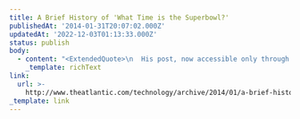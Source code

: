 ```yaml
---
title: A Brief History of 'What Time is the Superbowl?'
publishedAt: '2014-01-31T20:07:02.000Z'
updatedAt: '2022-12-03T01:13:33.000Z'
status: publish
body:
  - content: "<ExtendedQuote>\n  His post, now accessible only through the Internet Archive, began as such:\n\n  <ExtendedQuote>\n    Are you wondering, \"what time does the Superbowl start?\"\n\n    It's a common search query, as is \"what time is the super bowl 2011,\" \"superbowl time\" and \"superbowl kickoff time 2011,\" according to Google Trends the evening before the Super Bowl.\n\n    It's easily answered too. Super Bowl 2011 will take place on Sunday, Feb. 6, 2011, at 6:30 p.m. Eastern Time and 3:30 p.m. Pacific Time.\n  </ExtendedQuote>\n\n  It seems to have read like that through Super Bowl Sunday and the week that followed. By March, the story had been shortened, losing its newsy preamble. Some unknown editor reduced the passage above to:\n\n  <ExtendedQuote>\n    **This story has been edited for greater clarity.**\n\n    Super Bowl 2011 takes place on Sunday, Feb. 6, 2011, at 6:30 p.m. Eastern Time and 3:30 p.m. Pacific Time.\n  </ExtendedQuote>\n\n  But the editing came after the great triumph. Kanalley\x92s post, by all reports, did very, very, very well.\n</ExtendedQuote>\n"
    _template: richText
link:
  url: >-
    http://www.theatlantic.com/technology/archive/2014/01/a-brief-history-of-what-time-is-the-superbowl/283497/
_template: link
---
```


